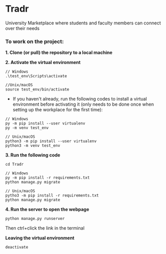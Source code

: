 # Tradr
University Marketplace where students and faculty members can connect over their needs


### To work on the project:
**1. Clone (or pull) the repository to a local machine**

**2. Activate the virtual environment**
```
// Windows
.\test_env\Scripts\activate

//Unix/macOS
source test_env/bin/activate
```
* If you haven't already, run the following codes to install a virtual environment before activating it (only needs to be done once when setting up the workplace for the first time):
```
// Windows
py -m pip install --user virtualenv
py -m venv test_env

// Unix/macOS
python3 -m pip install --user virtualenv
python3 -m venv test_env

```


**3. Run the following code**
```
cd Tradr

// Windows
py -m pip install -r requirements.txt
python manage.py migrate

// Unix/macOS
pytho3 -m pip install -r requirements.txt
python manage.py migrate
```
**4. Run the server to open the webpage**
```
python manage.py runserver
```
Then ctrl+click the link in the terminal

**Leaving the virtual environment**
```
deactivate
```
